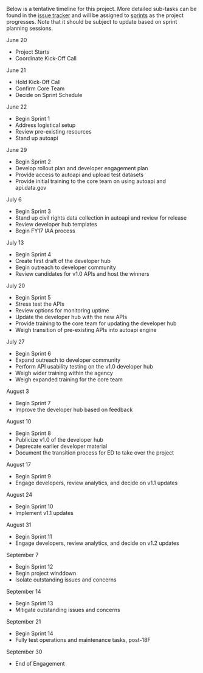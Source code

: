 Below is a tentative timeline for this project. More detailed sub-tasks can be found in the [issue tracker](https://github.com/18F/ED-API-Program/issues) and will be assigned to [sprints](https://github.com/18F/ED-API-Program/milestones) as the project progresses.   Note that it should be subject to update based on sprint planning sessions.   

June 20
* Project Starts
* Coordinate Kick-Off Call 
  

June 21 
* Hold Kick-Off Call 
* Confirm Core Team
* Decide on Sprint Schedule  
  

June 22 
* Begin Sprint 1 
* Address logistical setup 
* Review pre-existing resources 
* Stand up autoapi
  

June 29 
* Begin Sprint 2 
* Develop rollout plan and developer engagement plan
* Provide access to autoapi and upload test datasets 
* Provide initial training to the core team on using autoapi and api.data.gov
  

July 6 
* Begin Sprint 3 
* Stand up civil rights data collection in autoapi and review for release
* Review developer hub templates
* Begin FY17 IAA process
  

July 13 
* Begin Sprint 4
* Create first draft of the developer hub
* Begin outreach to developer community
* Review candidates for v1.0 APIs and host the winners
  

July 20 
* Begin Sprint 5 
* Stress test the APIs 
* Review options for monitoring uptime 
* Update the developer hub with the new APIs
* Provide training to the core team for updating the developer hub
* Weigh transition of pre-existing APIs into autoapi engine 


July 27 
* Begin Sprint 6 
* Expand outreach to developer community
* Perform API usability testing on the v1.0 developer hub
* Weigh wider training within the agency 
* Weigh expanded training for the core team 
  

August 3 
* Begin Sprint 7 
* Improve the developer hub based on feedback
  

August 10 
* Begin Sprint 8
* Publicize v1.0 of the developer hub
* Deprecate earlier developer material
* Document the transition process for ED to take over the project 
  

August 17 
* Begin Sprint 9 
* Engage developers, review analytics, and decide on v1.1 updates
  

August 24 
* Begin Sprint 10 
* Implement v1.1 updates 

August 31 
* Begin Sprint 11 
* Engage developers, review analytics, and decide on v1.2 updates
  

September 7 
* Begin Sprint 12
* Begin project winddown 
* Isolate outstanding issues and concerns
  

September 14 
* Begin Sprint 13
* Mitigate outstanding issues and concerns 
  

September 21 
* Begin Sprint 14
* Fully test operations and maintenance tasks, post-18F 
  

September 30 
* End of Engagement 
  

